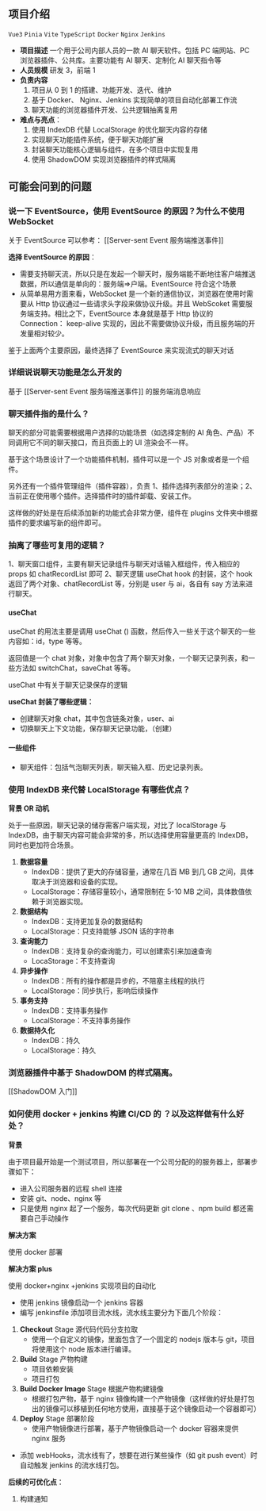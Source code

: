 
## 项目介绍

`Vue3` `Pinia` `Vite` `TypeScript` `Docker` `Nginx` `Jenkins`
- **项目描述**
	 一个用于公司内部人员的一款 AI 聊天软件。包括 PC 端网站、PC 浏览器插件、公共库。主要功能有 AI 聊天、定制化 AI 聊天指令等
- **人员规模** 
	 研发 3，前端 1
- **负责内容**
	1. 项目从 0 到 1 的搭建、功能开发、迭代、维护
	3. 基于 Docker、 Nginx、Jenkins 实现简单的项目自动化部署工作流
	4. 聊天功能的浏览器插件开发、公共逻辑抽离复用
- **难点与亮点**：
	1. 使用 IndexDB 代替 LocalStorage 的优化聊天内容的存储
	2. 实现聊天功能插件系统，便于聊天功能扩展
	3. 封装聊天功能核心逻辑与组件，在多个项目中实现复用
	4. 使用 ShadowDOM 实现浏览器插件的样式隔离

## 可能会问到的问题

### 说一下 EventSource，使用 EventSource 的原因？为什么不使用 WebSocket

关于 EventSource 可以参考： [[Server-sent Event 服务端推送事件]]

**选择 EventSource 的原因**：

- 需要支持聊天流，所以只是在发起一个聊天时，服务端能不断地往客户端推送数据，所以通信是单向的：服务端=>户端。EventSource 符合这个场景
- 从简单易用方面来看，WebSocket 是一个新的通信协议，浏览器在使用时需要从 Http 协议通过一些请求头字段来做协议升级。并且 WebScoket 需要服务端支持。相比之下，EventSource 本身就是基于 Http 协议的 Connection： keep-alive 实现的，因此不需要做协议升级，而且服务端的开发量相对较少。

鉴于上面两个主要原因，最终选择了 EventSource 来实现流式的聊天对话

### 详细说说聊天功能是怎么开发的

基于 [[Server-sent Event 服务端推送事件]] 的服务端消息响应

### 聊天插件指的是什么？

聊天的部分可能需要根据用户选择的功能场景（如选择定制的 AI 角色、产品）不同调用它不同的聊天接口，而且页面上的 UI 渲染会不一样。

基于这个场景设计了一个功能插件机制，插件可以是一个 JS 对象或者是一个组件。

另外还有一个插件管理组件（插件容器），负责 1、插件选择列表部分的渲染；2、当前正在使用哪个插件。选择插件时的插件卸载、安装工作。

这样做的好处是在后续添加新的功能式会非常方便，组件在 plugins 文件夹中根据插件的要求编写新的组件即可。

### 抽离了哪些可复用的逻辑？

1、聊天窗口组件，主要有聊天记录组件与聊天对话输入框组件，传入相应的 props 如 chatRecordList 即可
2、聊天逻辑 useChat hook 的封装，这个 hook 返回了两个对象、chatRecordList 等，分别是 user 与 ai，各自有 say 方法来进行聊天。

#### useChat

useChat 的用法主要是调用 useChat () 函数，然后传入一些关于这个聊天的一些内容如：id，type 等等。

返回值是一个 chat 对象，对象中包含了两个聊天对象，一个聊天记录列表，和一些方法如 switchChat，saveChat 等等。

useChat 中有关于聊天记录保存的逻辑

**useChat 封装了哪些逻辑：**

- 创建聊天对象 chat，其中包含链条对象，user、ai
- 切换聊天上下文功能，保存聊天记录功能，（创建）

#### 一些组件

- 聊天组件：包括气泡聊天列表，聊天输入框、历史记录列表。

### 使用 IndexDB 来代替 LocalStorage 有哪些优点？

**背景 OR 动机**

处于一些原因，聊天记录的储存需客户端实现，对比了 localStorage 与 IndexDB，由于聊天内容可能会非常的多，所以选择使用容量更高的 IndexDB，同时也更加符合场景。

1. **数据容量**
	- IndexDB：提供了更大的存储容量，通常在几百 MB 到几 GB 之间，具体取决于浏览器和设备的实现。
	- LocalStorage：存储容量较小，通常限制在 5-10 MB 之间，具体数值依赖于浏览器实现。
2. **数据结构**
	- IndexDB：支持更加复杂的数据结构
	- LocalStorage：只支持能够 JSON 话的字符串
3. **查询能力**
	- IndexDB：支持复杂的查询能力，可以创建索引来加速查询
	- LocaStorage：不支持查询
4. **异步操作**
	- IndexDB：所有的操作都是异步的，不阻塞主线程的执行
	- LocalStorage：同步执行，影响后续操作
5. **事务支持**
	- IndexDB：支持事务操作
	- LocalStorage：不支持事务操作
6. **数据持久化**
	- IndexDB：持久
	- LocalStorage：持久

### 浏览器插件中基于 ShadowDOM 的样式隔离。

[[ShadowDOM 入门]]


### 如何使用 docker + jenkins 构建 CI/CD 的 ？以及这样做有什么好处？

**背景**

由于项目最开始是一个测试项目，所以部署在一个公司分配的的服务器上，部署步骤如下：

- 进入公司服务器的远程 shell 连接
- 安装 git、node、nginx 等
- 只是使用 nginx 起了一个服务，每次代码更新 git clone 、npm build 都还需要自己手动操作

**解决方案**

使用 docker 部署

**解决方案 plus**

使用 docker+nginx +jenkins 实现项目的自动化

- 使用 jenkins 镜像启动一个 jenkins 容器
- 编写 jenkinsfile 添加项目流水线，流水线主要分为下面几个阶段：

1. **Checkout** Stage 源代码代码分支拉取
	- 使用一个自定义的镜像，里面包含了一个固定的 nodejs 版本与 git，项目将使用这个 node 版本进行编译。
2. **Build** Stage 产物构建
	- 项目依赖安装
	- 项目打包
3. **Build Docker Image** Stage 根据产物构建镜像
	- 根据打包产物，基于 nginx 镜像构建一个产物镜像（这样做的好处是打包出的镜像可以移植到任何地方使用，直接基于这个镜像启动一个容器即可）
4. **Deploy** Stage 部署阶段
	- 使用产物镜像进行部署，基于产物镜像启动一个 docker 容器来提供 nginx 服务

- 添加 webHooks，流水线有了，想要在进行某些操作（如 git push event）时自动触发 jenkins 的流水线打包。

**后续的可优化点**：

1. 构建通知